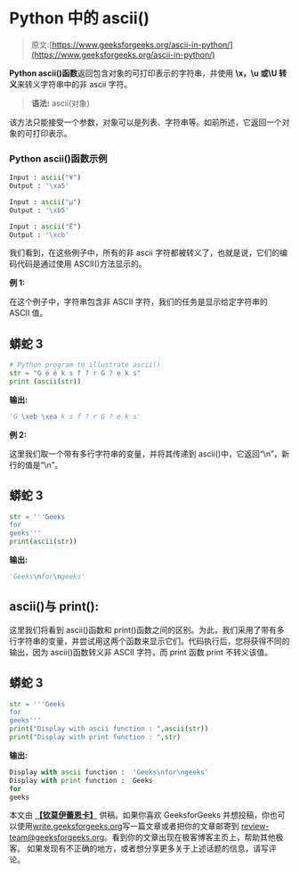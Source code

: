 # Python 中的 ascii()

> 原文:[https://www.geeksforgeeks.org/ascii-in-python/](https://www.geeksforgeeks.org/ascii-in-python/)

**Python ascii()函数**返回包含对象的可打印表示的字符串，并使用 **\x，\u 或\U 转义**来转义字符串中的非 ascii 字符。

> **语法:** ascii(对象)

该方法只能接受一个参数，对象可以是列表、字符串等。如前所述，它返回一个对象的可打印表示。

### Python ascii()函数示例

```py
Input : ascii("¥")
Output : '\xa5'

Input : ascii("µ")
Output : '\xb5'

Input : ascii("Ë")
Output : '\xcb'
```

我们看到，在这些例子中，所有的非 ascii 字符都被转义了，也就是说，它们的编码代码是通过使用 ASCII()方法显示的。

**例 1:**

在这个例子中，字符串包含非 ASCII 字符，我们的任务是显示给定字符串的 ASCII 值。

## 蟒蛇 3

```py
# Python program to illustrate ascii()
str = "G ë ê k s f ? r G ? e k s"
print (ascii(str))
```

**输出:**

```py
'G \xeb \xea k s f ? r G ? e k s'
```

**例 2:**

这里我们取一个带有多行字符串的变量，并将其传递到 ascii()中，它返回“\n”，新行的值是“\n”。

## 蟒蛇 3

```py
str = '''Geeks
for
geeks'''
print(ascii(str))
```

**输出:**

```py
'Geeks\nfor\ngeeks'
```

## ascii()与 print():

这里我们将看到 ascii()函数和 print()函数之间的区别。为此，我们采用了带有多行字符串的变量，并尝试用这两个函数来显示它们。代码执行后，您将获得不同的输出，因为 ascii()函数转义非 ASCII 字符，而 print 函数 print 不转义该值。

## 蟒蛇 3

```py
str = '''Geeks
for
geeks'''
print("Display with ascii function : ",ascii(str))
print("Display with print function : ",str)
```

**输出:**

```py
Display with ascii function :  'Geeks\nfor\ngeeks'
Display with print function :  Geeks
for
geeks
```

本文由 [**【钦莫伊蕾恩卡】**](https://www.linkedin.com/in/lenkachinmoy/) 供稿。如果你喜欢 GeeksforGeeks 并想投稿，你也可以使用[write.geeksforgeeks.org](https://write.geeksforgeeks.org)写一篇文章或者把你的文章邮寄到 review-team@geeksforgeeks.org。看到你的文章出现在极客博客主页上，帮助其他极客。
如果发现有不正确的地方，或者想分享更多关于上述话题的信息，请写评论。